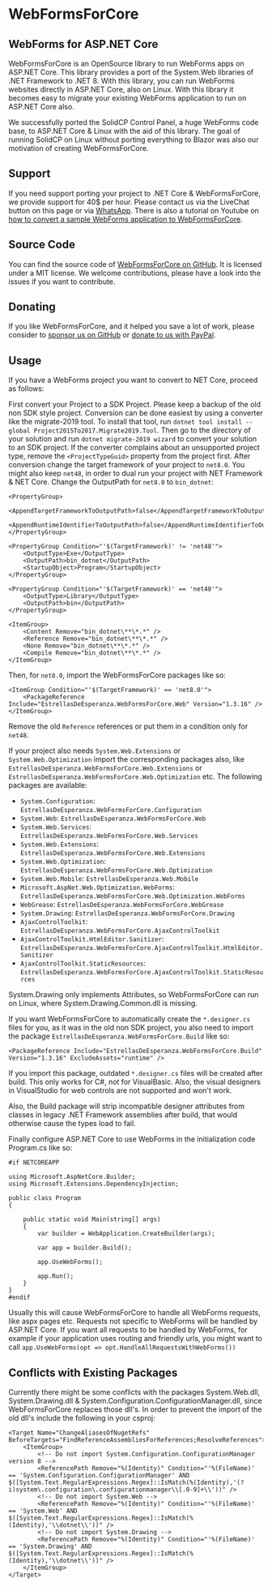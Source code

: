 # WebFormsForCore 
## WebForms for ASP.NET Core
WebFormsForCore is an OpenSource library to run WebForms apps on ASP.NET Core. This library provides a port
of the System.Web libraries of .NET Framework to .NET 8. With this library,
you can run WebForms websites directly in ASP.NET Core, also on Linux. With this
library it becomes easy to migrate your existing WebForms application to run
on ASP.NET Core also.

We successfully ported the SolidCP Control Panel, a huge WebForms code base, to ASP.NET Core & Linux
with the aid of this library. The goal of running SolidCP on Linux without porting everything to Blazor was
also our motivation of creating WebFormsForCore. 

## Support
If you need support porting your project to .NET Core & WebFormsForCore, we provide support for
40$ per hour. Please contact us via the LiveChat button on this page or via [WhatsApp](https://wa.me/41775080285).
There is also a tutorial on Youtube on [how to convert a sample WebForms application to WebFormsForCore](https://youtu.be/wgg-FziIfNg). 

## Source Code
You can find the source code of [WebFormsForCore on GitHub](https://github.com/webformsforcore/WebFormsForCore). It is 
licensed under a MIT license. We welcome contributions, please have a look into the issues if you want to contribute.

## Donating
If you like WebFormsForCore, and it helped you save a lot of work, please consider to
[sponsor us on GitHub](https://github.com/sponsors/webformsforcore)  or [donate to us with PayPal](https://www.paypal.com/donate/?hosted_button_id=KQCGG3NDJRR2S).

## Usage
If you have a WebForms project you want to convert to NET Core, proceed as follows:

First convert your Project to a SDK Project. Please keep a backup of the old non SDK style
project. Conversion can be done easiest by using a converter like the migrate-2019 tool. To install that
tool, run `dotnet tool install --global Project2015To2017.Migrate2019.Tool`. Then go to the directory
of your solution and run `dotnet migrate-2019 wizard` to convert your solution to an SDK project. If
the converter complains about an unsupported project type, remove the `<ProjectTypeGuid>` property from
the project first. After conversion change the target framework of your project to `net8.0`. You
might also keep `net48`, in order to dual run your project with NET Framework & NET Core.
Change the OutputPath for `net8.0` to `bin_dotnet`:
```
<PropertyGroup>
    <AppendTargetFrameworkToOutputPath>false</AppendTargetFrameworkToOutputPath>
    <AppendRuntimeIdentifierToOutputPath>false</AppendRuntimeIdentifierToOutputPath>
</PropertyGroup>

<PropertyGroup Condition="'$(TargetFramework)' != 'net48'">
    <OutputType>Exe</OutputType>
    <OutputPath>bin_dotnet</OutputPath>
    <StartupObject>Program</StartupObject>
</PropertyGroup>

<PropertyGroup Condition="'$(TargetFramework)' == 'net48'">
    <OutputType>Library</OutputType>
    <OutputPath>bin</OutputPath>
</PropertyGroup>

<ItemGroup>
    <Content Remove="bin_dotnet\**\*.*" />
    <Reference Remove="bin_dotnet\**\*.*" />
    <None Remove="bin_dotnet\**\*.*" />
    <Compile Remove="bin_dotnet\**\*.*" />
</ItemGroup>
``` 

Then, for `net8.0`, import the WebFormsForCore packages like so:
```
<ItemGroup Condition="'$(TargetFramework)' == 'net8.0'">
    <PackageReference Include="EstrellasDeEsperanza.WebFormsForCore.Web" Version="1.3.16" />
</ItemGroup>
```
Remove the old `Reference` references or put them in a condition only for `net48`.

If your project also needs `System.Web.Extensions` or `System.Web.Optimization` import the
corresponding packages also, like `EstrellasDeEsperanza.WebFormsForCore.Web.Extensions` or 
`EstrellasDeEsperanza.WebFormsForCore.Web.Optimization` etc. The following packages are available:
- `System.Configuration`: `EstrellasDeEsperanza.WebFormsForCore.Configuration`
- `System.Web`: `EstrellasDeEsperanza.WebFormsForCore.Web`
- `System.Web.Services`: `EstrellasDeEsperanza.WebFormsForCore.Web.Services`
- `System.Web.Extensions`: `EstrellasDeEsperanza.WebFormsForCore.Web.Extensions`
- `System.Web.Optimization`: `EstrellasDeEsperanza.WebFormsForCore.Web.Optimization`
- `System.Web.Mobile`: `EstrellasDeEsperanza.Web.Mobile`
- `Microsoft.AspNet.Web.Optimization.WebForms`: `EstrellasDeEsperanza.WebFormsForCore.Web.Optimization.WebForms`
- `WebGrease`: `EstrellasDeEsperanza.WebFormsForCore.WebGrease`
- `System.Drawing`: `EstrellasDeEsperanza.WebFormsForCore.Drawing`
- `AjaxControlToolkit`: `EstrellasDeEsperanza.WebFormsForCore.AjaxControlToolkit`
- `AjaxControlToolkit.HtmlEditor.Sanitizer`: `EstrellasDeEsperanza.WebFormsForCore.AjaxControlToolkit.HtmlEditor.Sanitizer`
- `AjaxControlToolkit.StaticResources`: `EstrellasDeEsperanza.WebFormsForCore.AjaxControlToolkit.StaticResources`

System.Drawing only implements Attributes, so WebFormsForCore can run on Linux, where System.Drawing.Common.dll is 
missing.

If you want WebFormsForCore to automatically create the `*.designer.cs` files for you, as it was in the old non
SDK project, you also need to import the package `EstrellasDeEsperanza.WebFormsForCore.Build` like so:
```
<PackageReference Include="EstrellasDeEsperanza.WebFormsForCore.Build" Version="1.3.16" ExcludeAssets="runtime" />
```
If you import this package, outdated `*.designer.cs` files will be created after build. This only works for C#,
not for VisualBasic. Also, the visual designers in VisualStudio for web controls are not supported and won't
work.

Also, the Build package will strip incompatible designer attributes from classes in legacy .NET Framework assemblies after build, that would otherwise cause the types load to fail.

Finally configure ASP.NET Core to use WebForms in the initialization code Program.cs like so:
```
#if NETCOREAPP

using Microsoft.AspNetCore.Builder;
using Microsoft.Extensions.DependencyInjection;

public class Program
{

    public static void Main(string[] args)
    {
        var builder = WebApplication.CreateBuilder(args);

        var app = builder.Build();
        
        app.UseWebForms();
            
        app.Run();
    }
}
#endif
```
Usually this will cause WebFormsForCore to handle all WebForms requests, like aspx pages etc.
Requests not specific to WebForms will be handled by ASP.NET Core. If you want all requests to
be handled by WebForms, for example if your application uses routing and friendly urls, you might
want to call ```app.UseWebForms(opt => opt.HandleAllRequestsWithWebForms())``` 

## Conflicts with Existing Packages
Currently there might be some conflicts with the packages System.Web.dll, System.Drawing.dll &
System.Configuration.ConfigurationManager.dll, since WebFormsForCore replaces those dll's. In order to prevent the import of the old dll's include the following in your csproj:

```
<Target Name="ChangeAliasesOfNugetRefs" BeforeTargets="FindReferenceAssembliesForReferences;ResolveReferences">
    <ItemGroup>
        <!-- Do not import System.Configuration.ConfigurationManager version 8 -->
        <ReferencePath Remove="%(Identity)" Condition="'%(FileName)' == 'System.Configuration.ConfigurationManager' AND $([System.Text.RegularExpressions.Regex]::IsMatch(%(Identity),'(?i)system\.configuration\.configurationmanager\\[.0-9]+\\'))" />
        <!-- Do not import System.Web -->
        <ReferencePath Remove="%(Identity)" Condition="'%(FileName)' == 'System.Web' AND $([System.Text.RegularExpressions.Regex]::IsMatch(%(Identity),'\\dotnet\\'))" />
        <!-- Do not import System.Drawing -->
        <ReferencePath Remove="%(Identity)" Condition="'%(FileName)' == 'System.Drawing' AND $([System.Text.RegularExpressions.Regex]::IsMatch(%(Identity),'\\dotnet\\'))" />
    </ItemGroup>
</Target>
```
